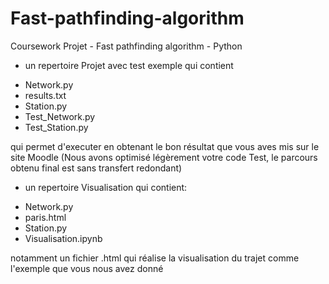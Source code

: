 # Fast-pathfinding-algorithm
Coursework Projet - Fast pathfinding algorithm - Python

- un repertoire Projet avec test exemple qui contient

* Network.py
* results.txt
* Station.py
* Test_Network.py
* Test_Station.py

qui permet d'executer en obtenant le bon résultat que vous aves mis sur le site Moodle (Nous avons optimisé légèrement votre code Test, le parcours obtenu final est sans transfert redondant)
- un repertoire Visualisation qui contient:

* Network.py
* paris.html
* Station.py
* Visualisation.ipynb

notamment un fichier .html qui réalise la visualisation du trajet comme l'exemple que vous nous avez donné
